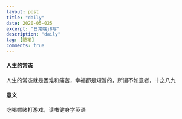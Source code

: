 ```yaml
---
layout: post
title: "daily"
date: 2020-05-025
excerpt: "日常瞎j8写"
description: "daily"
tag: [随笔]
comments: true
---
```


#### 人生的常态

人生的常态就是困难和痛苦，幸福都是短暂的，所谓不如意者，十之八九

#### 意义

吃喝嫖赌打游戏，读书健身学英语